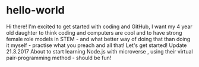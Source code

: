 # hello-world
Hi there!
I'm excited to get started with coding and GitHub, I want my 4 year old daughter to think coding and computers are cool and to have strong female role models in STEM - and what better way of doing that than doing it myself - practise what you preach and all that! 
Let's get started!
Update 21.3.2017 About to start learning Node.js with microverse , using their virtual pair-programming method - should be fun!
